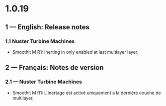 # 1.0.19

## 1 — English: Release notes

### 1.1 Nuster Turbine Machines

- Smoothit M R1: Inerting in only enabled at last multiayer layer.

## 2 — Français: Notes de version

### 2.1 — Nuster Turbine Machines

- Smoothit M R1: L'inertage est activé uniquement a la dernière couche de multilayer.

